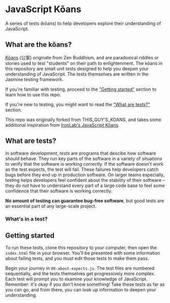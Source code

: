 # JavaScript Kōans

A series of tests (kōans) to help developers explore their understanding of JavaScript.

## What are the kōans?
[Kōans](https://en.wikipedia.org/wiki/K%C5%8Dan) (公案) originate from Zen Buddhism, and are paradoxical riddles or stories used to test "students" on their path to enlightenment. The kōans in this repository are small unit tests designed to help you deepen your understanding of JavaScript. The tests themselves are written in the Jasmine testing framework.

If you're familiar with testing, proceed to the ["Getting started"](#getting-started) section to learn how to use this repo.

If you're new to testing, you might want to read the ["What are tests?"](#what-are-tests) section.

This repo was originally forked from THIS_GUY'S_KOANS, and takes some addiitonal inspiration from [IronLab's JavaScript Kōans](https://github.com/ironhack-labs/lab-javascript-koans).

## What are tests?
In software development, *tests* are programs that descibe how software should behave. They run key parts of the software in a variety of situations to verify that the software is working correctly. If the software doesn't work as the test expects, the test will fail. These failures help developers catch bugs before they end up in production software. On larger teams especially, testing helps developers feel confident about the stability of their software – they do not have to understand every part of a large code base to feel some confidence that their software is working correctly.

**No amount of testing can guarantee bug-free software**, but good tests are an essential part of any large-scale project.

### What's in a test?


## Getting started
To run these tests, clone this repository to your computer, then open the `index.html` file in your browser. You'll be presented with some information about failing tests, and you must edit those tests to make them pass.

Begin your journey in `00-about-expects.js`. The test files are numbered sequentially, and the tests themselves get progressively more complex. Each test will prompt you to examine your knowledge of JavaScript. Remember: it's okay if you don't know something! Take these tests as far as you can go, and from there, you can look up information to deepen your understanding.
